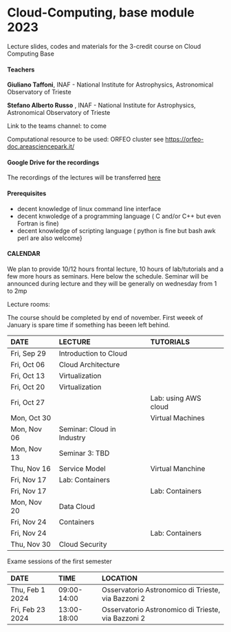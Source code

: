 # Cloud-Computing, base module 2023

Lecture slides, codes and materials for the 3-credit course on Cloud Computing Base


#### Teachers 

**Giuliano Taffoni**, INAF - National Institute for Astrophysics, Astronomical Observatory of Trieste

**Stefano Alberto Russo** , INAF - National Institute for Astrophysics, Astronomical Observatory of Trieste

Link to the teams channel:  to come

Computational resource to be used: ORFEO cluster see https://orfeo-doc.areasciencepark.it/

#### Google Drive for the recordings

The recordings of the lectures will be transferred [here](https://drive.google.com/drive/folders/1x2tOBLZtr99eCy8o0wRfOkYEErShw2UZ?usp=sharing)


#### Prerequisites

  - decent knowledge of linux command line interface 
  - decent knwoledge of a programming language ( C and/or C++ but even Fortran is fine)
  - decent knowledge of scripting language  ( python is fine but bash awk perl are also welcome}

#### CALENDAR

We plan to provide 10/12 hours frontal lecture, 10 hours of lab/tutorials and a few more hours as seminars.
Here below the schedule. 
Seminar will be announced during lecture and they will be  generally on wednesday from 1 to 2mp

Lecture rooms:


The course should be completed by end of november.
First weeek of January is spare time if something has beeen left behind.


| DATE         | LECTURE                                     | TUTORIALS                                                           |
| :----------  | :---------------------------------------------| :---------------------------------------------                      |
| Fri, Sep 29  | Introduction to Cloud                |                                  |        
| Fri, Oct 06  | Cloud Architecture                      |       |
| Fri, Oct 13  | Virtualization                           |    |
| Fri, Oct 20  | Virtualization                         |    |
| Fri, Oct 27  |                              |  Lab: using AWS cloud      |
| Mon, Oct 30  |        |              Virtual Machines                         | 
| Mon, Nov 06  |  Seminar: Cloud in Industry     |                                    | 
| Mon, Nov 13  |  Seminar 3: TBD|      
| Thu, Nov 16  |  Service Model | Virtual Manchine |
| Fri, Nov 17  |  Lab: Containers                            |  |
| Fri, Nov 17  |                             | Lab: Containers  |
| Mon, Nov 20  |   Data Cloud     |                                      | 
| Fri, Nov 24  |  Containers |                                     |    
| Fri, Nov 24  |  |                                  Lab: Containers |
| Thu, Nov 30  |  Cloud Security |  


Exame sessions of the first semester

| DATE         | TIME                                     | LOCATION                                                           |
| :----------  | :---------------------------------------------| :---------------------------------------------
| Thu, Feb 1 2024  | 09:00-14:00 | Osservatorio Astronomico di Trieste, via Bazzoni 2 |
| Fri, Feb 23 2024  | 13:00-18:00 | Osservatorio Astronomico di Trieste, via Bazzoni 2 |
   


